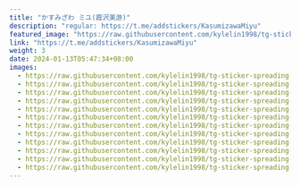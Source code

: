```yaml
---
title: "かすみざわ ミユ(霞沢美游)"
description: "regular: https://t.me/addstickers/KasumizawaMiyu"
featured_image: "https://raw.githubusercontent.com/kylelin1998/tg-sticker-spreading-worldwide-images/main/img/415889e8-772f-41f6-9102-434d7e85a077.jpg"
link: "https://t.me/addstickers/KasumizawaMiyu"
weight: 3
date: 2024-01-13T05:47:34+08:00
images:
  - https://raw.githubusercontent.com/kylelin1998/tg-sticker-spreading-worldwide-images/main/img/415889e8-772f-41f6-9102-434d7e85a077.jpg
  - https://raw.githubusercontent.com/kylelin1998/tg-sticker-spreading-worldwide-images/main/img/3ef7ed9a-e144-4d10-85a8-a26f7db2bdf9.jpg
  - https://raw.githubusercontent.com/kylelin1998/tg-sticker-spreading-worldwide-images/main/img/dc1ca9b3-3da6-4012-a4b6-00df9ece9f23.jpg
  - https://raw.githubusercontent.com/kylelin1998/tg-sticker-spreading-worldwide-images/main/img/a6648390-b1fb-48a2-a40b-dfcfd0ccd844.jpg
  - https://raw.githubusercontent.com/kylelin1998/tg-sticker-spreading-worldwide-images/main/img/e48af9b1-f609-4128-a31a-9c879f1f3983.jpg
  - https://raw.githubusercontent.com/kylelin1998/tg-sticker-spreading-worldwide-images/main/img/0e6fb633-71ec-44f7-b82a-babd8f927457.jpg
  - https://raw.githubusercontent.com/kylelin1998/tg-sticker-spreading-worldwide-images/main/img/0e1d5ace-8821-4fc4-bbdd-a8f7ffbf2bfb.jpg
  - https://raw.githubusercontent.com/kylelin1998/tg-sticker-spreading-worldwide-images/main/img/de04d261-cbd2-4d1f-a817-74c109bc59e4.jpg
  - https://raw.githubusercontent.com/kylelin1998/tg-sticker-spreading-worldwide-images/main/img/e5a320a2-d94e-4133-b8f0-ff1d708e14b8.jpg
  - https://raw.githubusercontent.com/kylelin1998/tg-sticker-spreading-worldwide-images/main/img/4e567c89-f3d2-4349-a52a-90e1dbb69dfb.jpg
  - https://raw.githubusercontent.com/kylelin1998/tg-sticker-spreading-worldwide-images/main/img/d212df70-6b5e-4829-8f97-3859b8060f99.jpg
  - https://raw.githubusercontent.com/kylelin1998/tg-sticker-spreading-worldwide-images/main/img/5a9f3ab7-edb7-46f4-bdbb-02d29fe29eab.jpg
---
```

